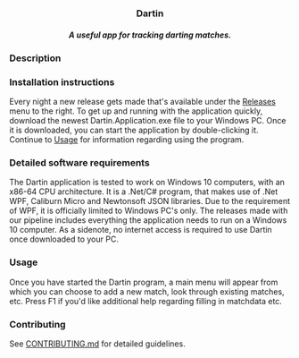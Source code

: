 <h3 align="center" style="border-bottom: none">Dartin </h3>
<h5 align="center">A useful app for tracking darting matches. </h5>

### Description

### Installation instructions
Every night a new release gets made that's available under the [Releases](https://github.com/RayBarneveldInc/Dartin/releases) menu to the right.
To get up and running with the application quickly, download the newest Dartin.Application.exe file to your Windows PC.
Once it is downloaded, you can start the application by double-clicking it.
Continue to [Usage](#usage) for information regarding using the program.  

### Detailed software requirements
The Dartin application is tested to work on Windows 10 computers, with an x86-64 CPU architecture.
It is a .Net/C# program, that makes use of .Net WPF, Caliburn Micro and Newtonsoft JSON libraries.
Due to the requirement of WPF, it is officially limited to Windows PC's only.
The releases made with our pipeline includes everything the application needs to run on a Windows 10 computer.
As a sidenote, no internet access is required to use Dartin once downloaded to your PC.

### Usage

Once you have started the Dartin program,
a main menu will appear from which you can choose to add a new match, look through existing matches, etc.
Press F1 if you'd like additional help regarding filling in matchdata etc.

### Contributing
See [CONTRIBUTING.md](CONTRIBUTING.md) for detailed guidelines.
